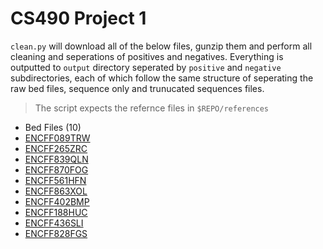 # CS490 Project 1
`clean.py` will download all of the below files, gunzip them and perform all cleaning and seperations of positives and negatives.
Everything is outputted to `output` directory seperated by `positive` and `negative` subdirectories, each of which follow the same structure of seperating the raw bed files, sequence only and trunucated sequences files.

> The script expects the refernce files in `$REPO/references`

- Bed Files (10)
 - [ENCFF089TRW](https://www.encodeproject.org/files/ENCFF089TRW/@@download/ENCFF089TRW.bed.gz)
 - [ENCFF265ZRC](https://www.encodeproject.org/files/ENCFF265ZRC/@@download/ENCFF265ZRC.bed.gz)
 - [ENCFF839QLN](https://www.encodeproject.org/files/ENCFF839QLN/@@download/ENCFF839QLN.bed.gz)
 - [ENCFF870FOG](https://www.encodeproject.org/files/ENCFF870FOG/@@download/ENCFF870FOG.bed.gz)
 - [ENCFF561HFN](https://www.encodeproject.org/files/ENCFF561HFN/@@download/ENCFF561HFN.bed.gz)
 - [ENCFF863XOL](https://www.encodeproject.org/files/ENCFF863XOL/@@download/ENCFF863XOL.bed.gz)
 - [ENCFF402BMP](https://www.encodeproject.org/files/ENCFF402BMP/@@download/ENCFF402BMP.bed.gz)
 - [ENCFF188HUC](https://www.encodeproject.org/files/ENCFF188HUC/@@download/ENCFF188HUC.bed.gz)
 - [ENCFF436SLI](https://www.encodeproject.org/files/ENCFF436SLI/@@download/ENCFF436SLI.bed.gz)
 - [ENCFF828FGS](https://www.encodeproject.org/files/ENCFF828FGS/@@download/ENCFF828FGS.bed.gz)


